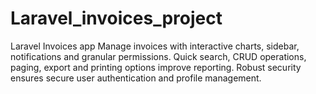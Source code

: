# Laravel_invoices_project
Laravel Invoices app Manage invoices with interactive charts, sidebar, notifications and granular permissions. Quick search, CRUD operations, paging, export and printing options improve reporting. Robust security ensures secure user authentication and profile management.
